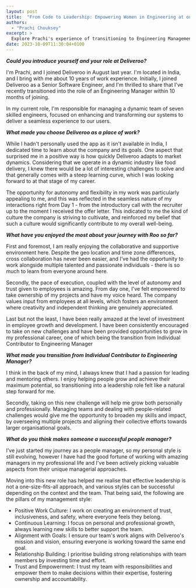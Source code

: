 ```yaml
---
layout: post
title:  "From Code to Leadership: Empowering Women in Engineering at our New India Hub"
authors:
  - "Prachi Chouksey"
excerpt: >
  Explore Prachi's experience of transitioning to Engineering Management at Deliveroo, where she emphasizes the significance of autonomy, collaboration, and cultivating a positive work culture to drive her team's success.
date: 2023-10-09T11:30:04+0100
---
```


***Could you introduce yourself and your role at Deliveroo?***

I'm Prachi, and I joined Deliveroo in August last year. I'm located in India, and I bring with me about 10 years of work experience. Initially, I joined Deliveroo as a Senior Software Engineer, and I'm thrilled to share that I've recently transitioned into the role of an Engineering Manager within 10 months of joining.

In my current role, I'm responsible for managing a dynamic team of seven skilled engineers, focused on enhancing and transforming our systems to deliver a seamless experience to our users.

***What made you choose Deliveroo as a place of work?***

While I hadn't personally used the app as it isn't available in India, I dedicated time to learn about the company and its goals. One aspect that surprised me in a positive way is how quickly Deliveroo adapts to market dynamics. Considering that we operate in a  dynamic industry like food delivery, I knew there would be a lot of interesting challenges to solve and that generally comes with a steep learning curve, which I was looking forward to at that stage of my career.

The opportunity for autonomy and flexibility in my work was particularly appealing to me, and this was reflected in the seamless nature of my interactions right from Day 1 - from the introductory call with the recruiter up to the moment I received the offer letter. This indicated to me  the kind of culture the company is striving to cultivate, and reinforced my belief that such a culture would significantly contribute to my overall well-being.


***What have you enjoyed the most about your journey with Roo so far?***

First and foremost, I am really enjoying the collaborative and supportive environment here. Despite the geo location and time zone differences, cross collaboration has never been easier, and I've had the opportunity to work alongside multiple talented and passionate individuals - there is so much to learn from everyone around here.

Secondly, the pace of execution, coupled with the level of autonomy and trust given to employees is amazing. From day one, I've felt empowered to take ownership of my projects and have my voice heard. The company values input from employees at all levels, which fosters an environment where creativity and independent thinking are genuinely appreciated.

Last but not the least, I have been really amazed at the level of investment in employee growth and development. I have been consistently encouraged to take on new challenges and have been provided opportunities to grow in my professional career, one of which being the transition from Individual Contributor to Engineering Manager

***What made you transition from Individual Contributor to Engineering Manager?***

I think in the back of my mind, I always knew that I had a passion for leading and mentoring others. I enjoy helping people grow and achieve their maximum potential, so transitioning into a leadership role felt like a natural step forward for me.

Secondly, taking on this new challenge will  help me grow both personally and professionally. Managing teams and dealing with people-related challenges would give me the opportunity to broaden my skills and impact, by overseeing multiple projects and aligning their collective efforts towards larger organisational goals.

***What do you think makes someone a  successful people manager?***

I’ve just started my journey as a people manager, so my personal style is still evolving, however I have had the good fortune of working with amazing managers in my professional life and I've been actively picking valuable aspects from their unique managerial approaches.

Moving into this new role has helped me realise that effective leadership is not a one-size-fits-all approach, and various styles can be successful depending on the context and the team. That being said, the following are the pillars of my management style:

* Positive Work Culture: I work on creating an environment of trust, inclusiveness, and safety, where everyone feels they belong.
* Continuous Learning: I focus on personal and professional growth, always learning new skills to better support the team.
* Alignment with Goals: I ensure our team's work aligns with Deliveroo's mission and vision, ensuring everyone is working toward the same end goal.
* Relationship Building: I prioritise building strong relationships with team members by investing time and effort.
* Trust and Empowerment: I trust my team with responsibilities and empower them to make decisions within their expertise, fostering ownership and accountability.